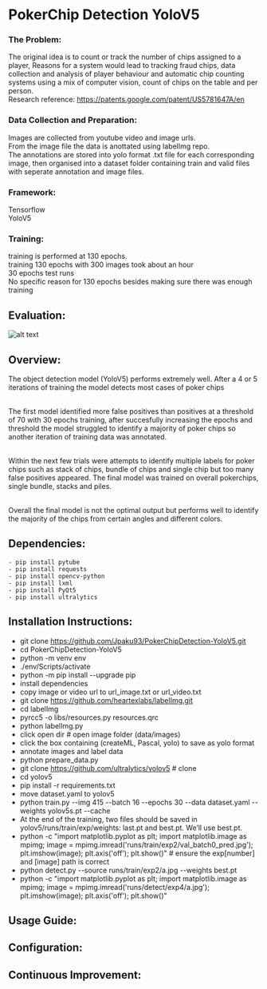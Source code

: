 # PokerChip Detection YoloV5

 ### The Problem:
 The original idea is to count or track the number of chips assigned to a player, Reasons for a system would lead to tracking fraud chips, data collection and analysis of player behaviour and automatic chip counting systems using a mix of computer vision, count of chips on the table and per person.
 <br/>
 Research reference: https://patents.google.com/patent/US5781647A/en

 ### Data Collection and Preparation: 
 Images are collected from youtube video and image urls.  <br />
 From the image file the data is anottated using labelImg repo. <br />
 The annotations are stored into yolo format .txt file for each corresponding image, then organised into a dataset folder containing train and valid files with seperate annotation and image files. <br />   

 ### Framework:
Tensorflow <br /> 
YoloV5 <br />

 ### Training: 
 training is performed at 130 epochs. <br />
 training 130 epochs with 300 images took about an hour<br />
 30 epochs test runs <br />
 No specific reason for 130 epochs besides making sure there was enough training  <br />

## Evaluation:
![alt text](http://url/to/img.png)


## Overview:
The object detection model (YoloV5) performs extremely well. After a 4 or 5 iterations of training the model detects most cases of poker chips <br /><br />

The first model identified more false positives than positives at a threshold of 70 with 30 epochs training, after succesfully increasing the epochs and threshold the model struggled to identify a majority of poker chips so another iteration of training data was annotated. <br /><br />

Within the next few trials were attempts to identify multiple labels for poker chips such as stack of chips, bundle of chips and single chip but too many false positives appeared. The final model was trained on overall pokerchips, single bundle, stacks and piles. <br /><br />

Overall the final model is not the optimal output but performs well to identify the majority of the chips from certain angles and different colors. <br />

## Dependencies: 
    - pip install pytube
    - pip install requests
    - pip install opencv-python
    - pip install lxml
    - pip install PyQt5
    - pip install ultralytics



## Installation Instructions:
- git clone https://github.com/Jpaku93/PokerChipDetection-YoloV5.git
- cd PokerChipDetection-YoloV5
- python -m venv env
- ./env/Scripts/activate
- python -m pip install --upgrade pip
- install dependencies
- copy image or video url to url_image.txt or url_video.txt
- git clone https://github.com/heartexlabs/labelImg.git
- cd labelImg
- pyrcc5 -o libs/resources.py resources.qrc
- python labelImg.py
- click open dir # open image folder (data/images)
- click the box containing (createML, Pascal<Voc>, yolo) to save as yolo format 
- annotate images and label data
- python prepare_data.py
- git clone https://github.com/ultralytics/yolov5  # clone
- cd yolov5
- pip install -r requirements.txt
- move dataset.yaml to yolov5
- python train.py --img 415 --batch 16 --epochs 30 --data dataset.yaml --weights yolov5s.pt --cache
- At the end of the training, two files should be saved in yolov5/runs/train/exp/weights: last.pt and best.pt. We’ll use best.pt.
- python -c "import matplotlib.pyplot as plt; import matplotlib.image as mpimg; image = mpimg.imread('runs/train/exp2/val_batch0_pred.jpg'); plt.imshow(image); plt.axis('off'); plt.show()" # ensure the exp[number] and [image] path is correct  
- python detect.py --source runs/train/exp2/a.jpg --weights best.pt
- python -c "import matplotlib.pyplot as plt; import matplotlib.image as mpimg; image = mpimg.imread('runs/detect/exp4/a.jpg'); plt.imshow(image); plt.axis('off'); plt.show()"

## Usage Guide: 

## Configuration: 

## Continuous Improvement: 